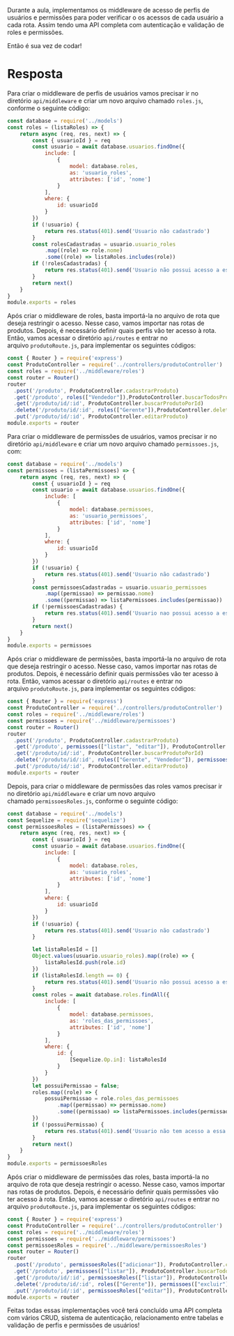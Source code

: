 Durante a aula, implementamos os middleware de acesso de perfis de usuários e permissões para poder verificar o os acessos de cada usuário a cada rota. Assim tendo uma API completa com autenticação e validação de roles e permissões.

Então é sua vez de codar!

# Resposta
Para criar o middleware de perfis de usuários vamos precisar ir no diretório `api/middleware` e criar um novo arquivo chamado `roles.js`, conforme o seguinte código:

```javascript
const database = require('../models')
const roles = (listaRoles) => {
    return async (req, res, next) => {
        const { usuarioId } = req
        const usuario = await database.usuarios.findOne({
            include: [
                {
                    model: database.roles,
                    as: 'usuario_roles',
                    attributes: ['id', 'nome']
                }
            ],
            where: {
                id: usuarioId
            }
        })
        if (!usuario) {
            return res.status(401).send('Usuario não cadastrado')
        }
        const rolesCadastradas = usuario.usuario_roles
            .map((role) => role.nome)
            .some((role) => listaRoles.includes(role))
        if (!rolesCadastradas) {
            return res.status(401).send('Usuario não possui acesso a essa rota')
        }
        return next()
    }
}
module.exports = roles
```

Após criar o middleware de roles, basta importá-la no arquivo de rota que deseja restringir o acesso. Nesse caso, vamos importar nas rotas de produtos. Depois, é necessário definir quais perfis vão ter acesso à rota. Então, vamos acessar o diretório `api/routes` e entrar no arquivo `produtoRoute.js`, para implementar os seguintes códigos:

```javascript
const { Router } = require('express')
const ProdutoController = require('../controllers/produtoController')
const roles = require('../middleware/roles')
const router = Router()
router
  .post('/produto', ProdutoController.cadastrarProduto)
  .get('/produto', roles(["Vendedor"]),ProdutoController.buscarTodosProdutos)
  .get('/produto/id/:id', ProdutoController.buscarProdutoPorId)
  .delete('/produto/id/:id', roles(["Gerente"]),ProdutoController.deletarProdutoPorId)
  .put('/produto/id/:id', ProdutoController.editarProduto)
module.exports = router
```

Para criar o middleware de permissões de usuários, vamos precisar ir no diretório `api/middleware` e criar um novo arquivo chamado `permissoes.js`, com:

```javascript
const database = require('../models')
const permissoes = (listaPermissoes) => {
    return async (req, res, next) => {
        const { usuarioId } = req
        const usuario = await database.usuarios.findOne({
            include: [
                {
                    model: database.permissoes,
                    as: 'usuario_permissoes',
                    attributes: ['id', 'nome']
                }
            ],
            where: {
                id: usuarioId
            }
        })
        if (!usuario) {
            return res.status(401).send('Usuario não cadastrado')
        }
        const permissoesCadastradas = usuario.usuario_permissoes
            .map((permissao) => permissao.nome)
            .some((permissao) => listaPermissoes.includes(permissao))
        if (!permissoesCadastradas) {
            return res.status(401).send('Usuario nao possui acesso a essa rota')
        }
        return next()
    }
}
module.exports = permissoes
```

Após criar o middleware de permissões, basta importá-la no arquivo de rota que deseja restringir o acesso. Nesse caso, vamos importar nas rotas de produtos. Depois, é necessário definir quais permissões vão ter acesso à rota. Então, vamos acessar o diretório `api/routes` e entrar no arquivo `produtoRoute.js`, para implementar os seguintes códigos:

```javascript
const { Router } = require('express')
const ProdutoController = require('../controllers/produtoController')
const roles = require('../middleware/roles')
const permissoes = require('../middleware/permissoes')
const router = Router()
router
  .post('/produto', ProdutoController.cadastrarProduto)
  .get('/produto', permissoes(["listar", "editar"]), ProdutoController.buscarTodosProdutos)
  .get('/produto/id/:id', ProdutoController.buscarProdutoPorId)
  .delete('/produto/id/:id', roles(["Gerente", "Vendedor"]), permissoes(["excluir"]), ProdutoController.deletarProdutoPorId)
  .put('/produto/id/:id', ProdutoController.editarProduto)
module.exports = router
```

Depois, para criar o middleware de permissões das roles vamos precisar ir no diretório `api/middleware` e criar um novo arquivo chamado `permissoesRoles.js`, conforme o seguinte código:

```javascript
const database = require('../models')
const Sequelize = require('sequelize')
const permissoesRoles = (listaPermissoes) => {
    return async (req, res, next) => {
        const { usuarioId } = req
        const usuario = await database.usuarios.findOne({
            include: [
                {
                    model: database.roles,
                    as: 'usuario_roles',
                    attributes: ['id', 'nome']
                }
            ],
            where: {
                id: usuarioId
            }
        })
        if (!usuario) {
            return res.status(401).send('Usuario não cadastrado')
        }

        let listaRolesId = []
        Object.values(usuario.usuario_roles).map((role) => {
            listaRolesId.push(role.id)
        })
        if (listaRolesId.length == 0) {
            return res.status(401).send('Usuario não possui acesso a essa rota')
        }
        const roles = await database.roles.findAll({
            include: [
                {
                    model: database.permissoes,
                    as: 'roles_das_permissoes',
                    attributes: ['id', 'nome']
                }
            ],
            where: {
                id: {
                    [Sequelize.Op.in]: listaRolesId
                }
            }
        })
        let possuiPermissao = false;
        roles.map((role) => {
            possuiPermissao = role.roles_das_permissoes
                .map((permissao) => permissao.nome)
                .some((permissao) => listaPermissoes.includes(permissao))
        })
        if (!possuiPermissao) {
            return res.status(401).send('Usuario não tem acesso a essa rota')
        }
        return next()
    }
}
module.exports = permissoesRoles
```

Após criar o middleware de permissões das roles, basta importá-la no arquivo de rota que deseja restringir o acesso. Nesse caso, vamos importar nas rotas de produtos. Depois, é necessário definir quais permissões vão ter acesso à rota. Então, vamos acessar o diretório `api/routes` e entrar no arquivo `produtoRoute.js`, para implementar os seguintes códigos:

```javascript
const { Router } = require('express')
const ProdutoController = require('../controllers/produtoController')
const roles = require('../middleware/roles')
const permissoes = require('../middleware/permissoes')
const permissoesRoles = require('../middleware/permissoesRoles')
const router = Router()
router
  .post('/produto', permissoesRoles(["adicionar"]), ProdutoController.cadastrarProduto)
  .get('/produto', permissoes(["listar"]), ProdutoController.buscarTodosProdutos)
  .get('/produto/id/:id', permissoesRoles(["listar"]), ProdutoController.buscarProdutoPorId)
  .delete('/produto/id/:id', roles(["Gerente"]), permissoes(["excluir"]), ProdutoController.deletarProdutoPorId)
  .put('/produto/id/:id', permissoesRoles(["editar"]), ProdutoController.editarProduto)
module.exports = router
```

Feitas todas essas implementações você terá concluído uma API completa com vários CRUD, sistema de autenticação, relacionamento entre tabelas e validação de perfis e permissões de usuários!